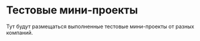 # Тестовые мини-проекты

Тут будут размещаться выполненные тестовые мини-проекты от разных компаний.